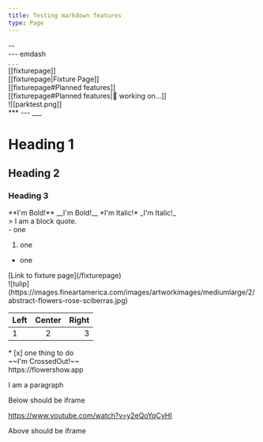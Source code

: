 ```yaml
---
title: Testing markdown features
type: Page
---
```


<div id="endash">
  -- 
</div>

<div id="emdash">
  --- emdash
</div>

<div id="ellipse">
. . .
</div>

<div id="wikiLink">
[[fixturepage]]
</div>

<div id="wikiLink-custom">
[[fixturepage|Fixture Page]]
</div>

<div id="wikiLink-heading">
[[fixturepage#Planned features]]
</div>

<div id="wikiLink-heading-custom">
[[fixturepage#Planned features|🚧 working on...]]
</div>

<div id="wikiLink-image">
![[parktest.png]]
</div>

<div id="break">
***
---
___
</div>

<div id="headings">

# Heading 1

## Heading 2

### Heading 3

</div>

<div id="emphasis">
**I'm Bold!**
__I'm Bold!__
*I'm Italic!*
_I'm Italic!_
</div>

<div id="blockquote">
> I am a block quote.
</div>

<div id="lists">
- one

1. one

- one
</div>

<div id="links">
[Link to fixture page](/fixturepage)
</div>

<div id="images">
![tulip](https://images.fineartamerica.com/images/artworkimages/mediumlarge/2/abstract-flowers-rose-sciberras.jpg)
</div>

| Left | Center | Right |
| :--- | :----: | ----: |
| 1    |   2    |     3 |

<div id="task-list">
* [x] one thing to do
</div>

<div id="strikethrough">
~~I'm CrossedOut!~~
</div>

<div id="autolinks">
https://flowershow.app
</div>

<p>I am a paragraph</p>

Below should be iframe

https://www.youtube.com/watch?v=y2eQoYqCyHI

Above should be iframe

